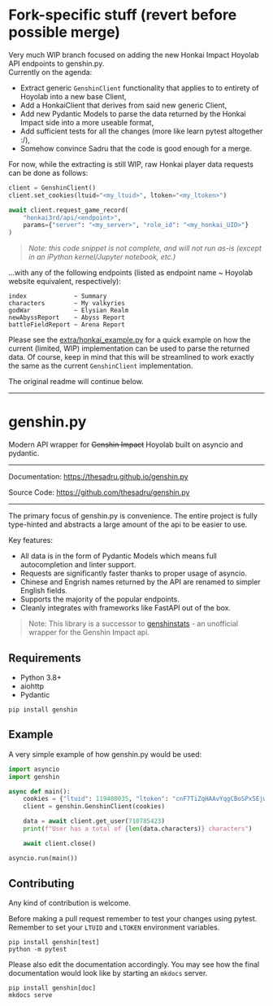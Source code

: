 # Fork-specific stuff (revert before possible merge)

Very much WIP branch focused on adding the new Honkai Impact Hoyolab API endpoints to genshin.py.  
Currently on the agenda:
- Extract generic `GenshinClient` functionality that applies to to entirety of Hoyolab into a new base Client,
- Add a HonkaiClient that derives from said new generic Client,
- Add new Pydantic Models to parse the data returned by the Honkai Impact side into a more useable format,
- Add sufficient tests for all the changes (more like learn pytest altogether :/),
- Somehow convince Sadru that the code is good enough for a merge.

For now, while the extracting is still WIP, raw Honkai player data requests can be done as follows:
```py
client = GenshinClient()
client.set_cookies(ltuid="<my_ltuid>", ltoken="<my_ltoken>")

await client.request_game_record(
    "honkai3rd/api/<endpoint>",
    params={"server": "<my_server>", "role_id": "<my_honkai_UID>"}
)
```
> _Note: this code snippet is not complete, and will not run as-is (except in an iPython kernel/Jupyter notebook, etc.)_

...with any of the following endpoints (listed as endpoint name ~ Hoyolab website equivalent, respectively):
```
index             ~ Summary
characters        ~ My valkyries
godWar            ~ Elysian Realm
newAbyssReport    ~ Abyss Report
battleFieldReport ~ Arena Report
```
Please see the [extra/honkai_example.py](https://github.com/Chromosomologist/genshin.py/blob/master/extra/honkai_example.py) for a quick example on how the current (limited, WIP) implementation can be used to parse the returned data. Of course, keep in mind that this will be streamlined to work exactly the same as the current `GenshinClient` implementation.

The original readme will continue below.

---

# genshin.py
Modern API wrapper for ~~Genshin Impact~~ Hoyolab built on asyncio and pydantic.

---

Documentation: https://thesadru.github.io/genshin.py

Source Code: https://github.com/thesadru/genshin.py

---

The primary focus of genshin.py is convenience. The entire project is fully type-hinted and abstracts a large amount of the api to be easier to use.

Key features:

* All data is in the form of Pydantic Models which means full autocompletion and linter support.
* Requests are significantly faster thanks to proper usage of asyncio.
* Chinese and Engrish names returned by the API are renamed to simpler English fields.
* Supports the majority of the popular endpoints.
* Cleanly integrates with frameworks like FastAPI out of the box.

> Note: This library is a successor to [genshinstats](https://github.com/thesadru/genshinstats) - an unofficial wrapper for the Genshin Impact api.

## Requirements
- Python 3.8+
- aiohttp
- Pydantic

```console
pip install genshin
```

## Example

A very simple example of how genshin.py would be used:
```py
import asyncio
import genshin

async def main():
    cookies = {"ltuid": 119480035, "ltoken": "cnF7TiZqHAAvYqgCBoSPx5EjwezOh1ZHoqSHf7dT"}
    client = genshin.GenshinClient(cookies)

    data = await client.get_user(710785423)
    print(f"User has a total of {len(data.characters)} characters")

    await client.close()

asyncio.run(main())
```

## Contributing
Any kind of contribution is welcome.

Before making a pull request remember to test your changes using pytest.
Remember to set your `LTUID` and `LTOKEN` environment variables.
```
pip install genshin[test]
python -m pytest
```

Please also edit the documentation accordingly. You may see how the final documentation would look like by starting an `mkdocs` server.
```
pip install genshin[doc]
mkdocs serve
```
